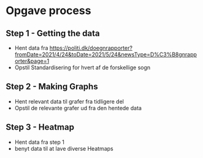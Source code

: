 # Opgave process
## Step 1 - Getting the data
* Hent data fra https://politi.dk/doegnrapporter?fromDate=2021/4/24&toDate=2021/5/24&newsType=D%C3%B8gnrapporter&page=1
* Opstil Standardisering for hvert af de forskellige sogn
## Step 2 - Making Graphs
* Hent relevant data til grafer fra tidligere del
* Opstil de relevante grafer ud fra den hentede data
## Step 3 - Heatmap
* Hent data fra step 1
* benyt data til at lave diverse Heatmaps

